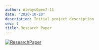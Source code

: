 ```yaml
---
author: AlwaysOpen7-11
date: "2020-10-10"
description: Initial project description
sec: 1
title: Research Paper
---
```

[![ResearchPaper](post/images_files/ResearchPaper.png)](https://smu-my.sharepoint.com/:b:/g/personal/szuhua_peng_2017_sis_smu_edu_sg/EZo8U0roGshBgs-3b71CHVEBkRRAtgYmxCtpywy28GgzIQ?e=cUtiSj)